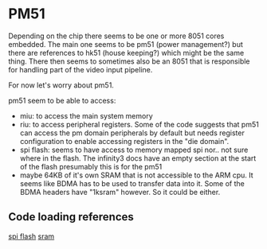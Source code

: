 # PM51

Depending on the chip there seems to be one or more 8051 cores embedded.
The main one seems to be pm51 (power management?) but there are references to hk51 (house keeping?) which might be the same thing.
There then seems to sometimes also be an 8051 that is responsible for handling part of the video input pipeline.

For now let's worry about pm51.

pm51 seem to be able to access:
- miu: to access the main system memory
- riu: to access peripheral registers. Some of the code suggests that pm51 can access the pm domain peripherals by
  default but needs register configuration to enable accessing registers in the "die domain".
- spi flash: seems to have access to memory mapped spi nor.. not sure where in the flash.
  The infinity3 docs have an empty section at the start of the flash presumably this is for the pm51
- maybe 64KB of it's own SRAM that is not accessible to the ARM cpu. It seems like BDMA has to be used to transfer
  data into it. Some of the BDMA headers have "1ksram" however. So it could be either.

## Code loading references

[spi flash](https://github.com/github188/sdk-2/blob/150ec8ff9cc9004fec65cfdb512a0db6cc1b8fac/mhal/i2/utpa/modules/bdma/hal/i2/bdma/halBDMA.c#L994)
[sram](https://github.com/neuschaefer/mstar-mboot/blob/962e8b8258378dded694883a9f9acb7058d34631/MstarCustomer/MSTAR/src/CusPM.c#L314)
